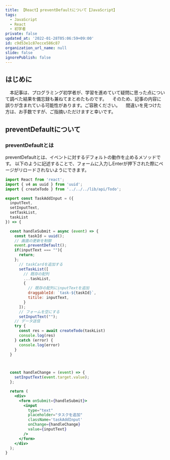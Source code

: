 ```yaml
---
title: 【React】preventDefaultについて【JavaScript】
tags:
  - JavaScript
  - React
  - 初学者
private: false
updated_at: '2022-01-28T05:06:59+09:00'
id: c9d53e1c87ecce586c87
organization_url_name: null
slide: false
ignorePublish: false
---
```

## はじめに
　本記事は、プログラミング初学者が、学習を進めていて疑問に思った点について調べた結果を備忘録も兼ねてまとめたものです。
　そのため、記事の内容に誤りが含まれている可能性があります。ご容赦ください。
　間違いを見つけた方は、お手数ですが、ご指摘いただけますと幸いです。

## preventDefaultについて

### preventDefaultとは
preventDefaultとは、イベントに対するデフォルトの動作を止めるメソッドです。
以下のように記述することで、フォームに入力しEnterが押下された際にページがリロードされないようにできます。


```input.jsx
import React from 'react';
import { v4 as uuid } from 'uuid';
import { createTodo } from '../../../lib/api/Todo';

export const TaskAddInput = ({
  inputText,
  setInputText,
  setTaskList,
  taskList
}) => {

  const handleSubmit = async (event) => {
    const taskId = uuid();
    // 画面の更新を制御
    event.preventDefault();
    if(inputText === ""){
      return;
    };
      // taskCardを追加する
      setTaskList([
        // 既存の配列
        ...taskList,
        {
          // 既存の配列にinputTextを追加
          draggableId: `task-${taskId}`,
          titile: inputText,
        }
      ]);
      // フォームを空にする
      setInputText("");
    // データ送信
    try {
      const res = await createTodo(taskList)
      console.log(res)
    } catch (error) {
      console.log(error)
    }
  }



  const handleChange = (event) => {
    setInputText(event.target.value);
  };

  return (
    <div>
      <form onSubmit={handleSubmit}>
        <input
          type="text"
          placeholder="タスクを追加"
          className='taskAddInput'
          onChange={handleChange}
          value={inputText}
        />
      </form>
    </div>
  );
}

```


